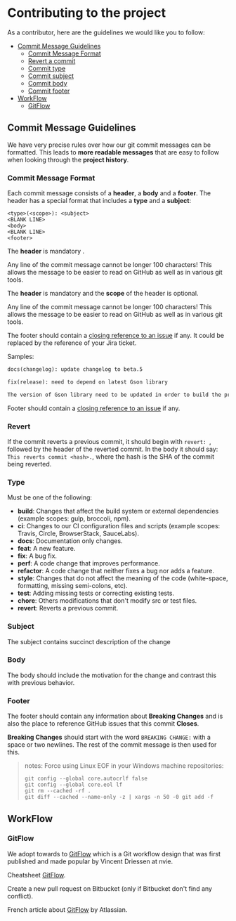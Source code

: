 # Contributing to the project

As a contributor, here are the guidelines we would like you to follow:
 
 - [Commit Message Guidelines](#commit)
	 - [Commit Message Format](#format)
	 - [Revert a commit](#revert)
	 - [Commit type](#type)
	 - [Commit subject](#subject)
	 - [Commit body](#body)
	 - [Commit footer](#footer)
- [WorkFlow](#branch)
	 - [GitFlow](#gitflow)


## <a name="commit"></a> Commit Message Guidelines

We have very precise rules over how our git commit messages can be formatted.  This leads to **more
readable messages** that are easy to follow when looking through the **project history**.

### <a name="format"></a> Commit Message Format
Each commit message consists of a **header**, a **body** and a **footer**.  The header has a special
format that includes a **type** and a **subject**:

```
<type>(<scope>): <subject>
<BLANK LINE>
<body>
<BLANK LINE>
<footer>
```

The **header** is mandatory .

Any line of the commit message cannot be longer 100 characters! This allows the message to be easier
to read on GitHub as well as in various git tools.

The **header** is mandatory and the **scope** of the header is optional.

Any line of the commit message cannot be longer 100 characters! This allows the message to be easier
to read on GitHub as well as in various git tools.

The footer should contain a [closing reference to an issue](https://help.github.com/articles/closing-issues-via-commit-messages/) if any. 
It could be replaced by the reference of your Jira ticket.


Samples:

```markdown
docs(changelog): update changelog to beta.5
```

```markdown
fix(release): need to depend on latest Gson library

The version of Gson library need to be updated in order to build the project.
```

Footer should contain a [closing reference to an issue](https://help.github.com/articles/closing-issues-via-commit-messages/) if any.

### <a name="revert"></a>Revert
If the commit reverts a previous commit, it should begin with `revert: `, followed by the header of the reverted commit. In the body it should say: `This reverts commit <hash>.`, where the hash is the SHA of the commit being reverted.

### <a name="type"></a>Type
Must be one of the following:

- **build**: Changes that affect the build system or external dependencies (example scopes: gulp, broccoli, npm).
- **ci**: Changes to our CI configuration files and scripts (example scopes: Travis, Circle, BrowserStack, SauceLabs).
- **docs**: Documentation only changes.
- **feat**: A new feature.
- **fix**: A bug fix.
- **perf**: A code change that improves performance.
- **refactor**: A code change that neither fixes a bug nor adds a feature.
- **style**: Changes that do not affect the meaning of the code (white-space, formatting, missing semi-colons, etc).
- **test**: Adding missing tests or correcting existing tests.
- **chore**: Others modifications that don't modify src or test files.
- **revert**: Reverts a previous commit.

### <a name="subject"></a>Subject
The subject contains succinct description of the change

### <a name="body"></a>Body
The body should include the motivation for the change and contrast this with previous behavior.

### <a name="footer"></a>Footer
The footer should contain any information about **Breaking Changes** and is also the place to
reference GitHub issues that this commit **Closes**.

**Breaking Changes** should start with the word `BREAKING CHANGE:` with a space or two newlines. The rest of the commit message is then used for this.

>notes:
>	Force using Linux EOF in your Windows machine repositories:
>	```shell
>	git config --global core.autocrlf false
>	git config --global core.eol lf
>	git rm --cached -rf .
>	git diff --cached --name-only -z | xargs -n 50 -0 git add -f
>	```

## <a name="workflow"></a>WorkFlow

### <a name="gitflow"></a> GitFlow

We adopt towards to [GitFlow](http://nvie.com/posts/a-successful-git-branching-model/) which is a Git workflow design that was first published and made popular by Vincent Driessen at nvie.

Cheatsheet [GitFlow](https://danielkummer.github.io/git-flow-cheatsheet/).

Create a new pull request on Bitbucket (only if Bitbucket don't find any conflict).

French article about [GitFlow](https://fr.atlassian.com/git/tutorials/comparing-workflows/gitflow-workflow) by Atlassian.
